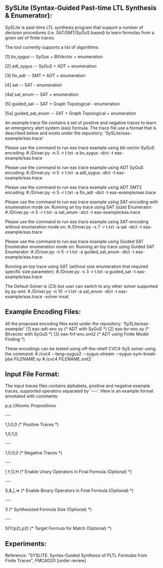 SySLite (Syntax-Guided Past-time LTL Synthesis & Enumerator):
------------------------------------------------------------
SySLite is past-time LTL synthesis program that support a number of
decision procedures (i.e. SAT/SMT/SyGuS based) to learn formulas from a
given set of finite traces. 

The tool currently supports a list of algorithms:

[1] bv_sygus -- SyGus + BitVector + enumeration

[2] adt_sygus -- SyGuS + ADT + enumeration

[3] fin_adt -- SMT + ADT + enumeration

[4] sat -- SAT - enumeration

[4a] sat_enum -- SAT + enumeration

[5] guided_sat -- SAT + Graph Topological - enumeration 

[5a] guided_sat_enum -- SAT + Graph Topological + enumeration

An example trace file contains a set of positive and negative traces to learn an emergency alert system (eas) formula. 
The trace file use a format that is described below and exists under the repository:
'SySLite/eas-example/eas.trace'

Please use the command to run eas trace example using bit-vector SyGuS encoding:
\#./Driver.py -n 5 -r t.txt -a bv_sygus -dict -t eas-example/eas.trace

Please use the command to run eas trace example using ADT SyGuS encoding:
\#./Driver.py -n 5 -r t.txt -a adt_sygus -dict -t eas-example/eas.trace

Please use the command to run eas trace example using ADT SMT2 encoding:
\#./Driver.py -n 5 -r t.txt -a fin_adt -dict -t eas-example/eas.trace

Please use the command to run eas trace example using SAT-encoding with enumeration mode on:
Running an toy trace using SAT (size) Enumerator:
\#./Driver.py -n 5 -r t.txt -a sat_enum -dict -t eas-example/eas.trace

Please use the command to run eas trace example using SAT-encoding without enumeration mode on:
\#./Driver.py -s 7 -r t.txt -a sat -dict -t eas-example/eas.trace

Please use the command to run eas trace example using Guided SAT Enumerator enumeration mode on:
Running an toy trace using Guided SAT Enumerator:
\#./Driver.py -n 5 -r t.txt -a guided_sat_enum -dict -t eas-example/eas.trace 

Running an toy trace using SAT (without size enumeration that required specific size parameter):
\#./Driver.py -s 3 -r t.txt -a guided_sat -t eas-example/eas.trace 

The Default Solver is (Z3) but user can switch to any other solver supported by py-smt:
\#./Driver.py -n 10 -r t.txt -a sat_enum -dict -t eas-example/eas.trace -solver msat

Example Encoding Files:
-----------------------
All the proposed encoding files exist under the repository: 'SySLite/eas-example/'
[1] eas-adt-enc.sy (\* ADT with SyGuS \*)
[2] eas-bv-enc.sy (\* Bitvector with SyGuS \*)
[3] eas-fnf-enc.smt2 (\* ADT using Finite Model Finding \*) 

These encodings can be tested using off-the-shelf CVC4-SyS solver using the command.
\#./cvc4 --lang=sygus2 --sygus-stream --sygus-sym-break-pbe FILENAME.sy
\#./cvc4 FILENAME.smt2

Input File Format:
-----------------
The input traces files contains alphabets, positive and negative example traces, supported operators 
separated by '---'. Here is an example format annotated with comments:

p,q	//Atomic Propositions

\---

1,1;0,0	(\* Positive Traces \*)

1,0;1,0

\---

1,0;0,0	(\* Negative Traces \*)

\---

!,Y,O,H	(\* Enable Unary Operators in Final Formula (Optional) \*)

\---

S,&,|,=> (\* Enable Binary Operators in Final Formula (Optional) \*)

\---

3	(\* Synthesized Formula Size (Optional) \*)

\---

S(Y(p2),p2)	(\* Target Formula for Match (Optional) \*)


Experiments:
-----------

Reference:
"SYSLITE: Syntax-Guided Synthesis of PLTL Formulas from Finite Traces", FMCAD20 [under review]



